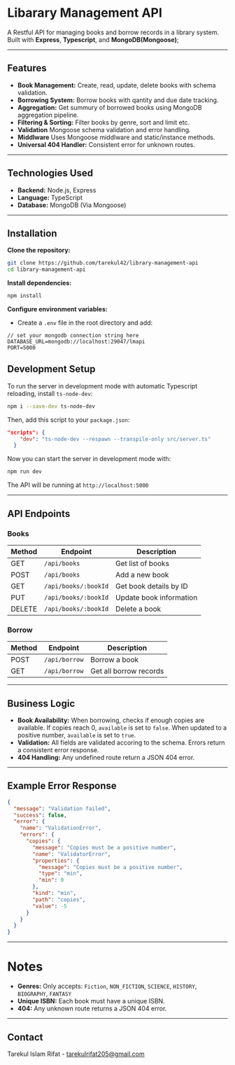 # Libarary Management API

A Restful API for managing books and borrow records in a library system. Built with **Express**, **Typescript**, and **MongoDB(Mongoose)**;

---

## Features

- **Book Management:** Create, read, update, delete books with schema validation.
- **Borrowing System:** Borrow books with qantity and due date tracking.
- **Aggregation:** Get summury of borrowed books using MongoDB aggregation pipeline.
- **Filtering & Sorting:** Filter books by genre, sort and limit etc.
- **Validation** Mongoose schema validation and error handling.
- **Middlware** Uses Mongoose middlware and static/instance methods.
- **Universal 404 Handler:** Consistent error for unknown routes.

---

## Technologies Used

- **Backend:** Node.js, Express
- **Language:** TypeScript
- **Database:** MongoDB (Via Mongoose)

---

## Installation

**Clone the repository:**

```bash
git clone https://github.com/tarekul42/library-management-api
cd library-management-api
```

**Install dependencies:**

```bash
npm install
```

**Configure environment variables:**

- Create a `.env` file in the root directory and add:

```
// set your mongodb connection string here
DATABASE_URL=mongodb://localhost:29047/lmapi
PORT=5000
```

## Development Setup

To run the server in development mode with automatic Typescript reloading, install `ts-node-dev`:

```bash
npm i --save-dev ts-node-dev
```

Then, add this script to your `package.json`:

```json
"scripts": {
    "dev": "ts-node-dev --respawn --transpile-only src/server.ts"
  }
```

Now you can start the server in development mode with:

```bash
npm run dev
```

The API will be running at `http://localhost:5000`

---

## API Endpoints

### Books

| Method | Endpoint             | Description             |
| ------ | -------------------- | ----------------------- |
| GET    | `/api/books`         | Get list of books       |
| POST   | `/api/books`         | Add a new book          |
| GET    | `/api/books/:bookId` | Get book details by ID  |
| PUT    | `/api/books/:bookId` | Update book information |
| DELETE | `/api/books/:bookId` | Delete a book           |

### Borrow

| Method | Endpoint      | Description            |
| ------ | ------------- | ---------------------- |
| POST   | `/api/borrow` | Borrow a book          |
| GET    | `/api/borrow` | Get all borrow records |

---

## Business Logic

- **Book Availability:**
  When borrowing, checks if enough copies are available. If copies reach 0, `available` is set to `false`. When updated to a positive number, `available` is set to `true`.
- **Validation:**
  All fields are validated accoring to the schema. Errors return a consistent error response.
- **404 Handling:**
  Any undefined route return a JSON 404 error.

---

## Example Error Response

```json
{
  "message": "Validation failed",
  "success": false,
  "error": {
    "name": "ValidationError",
    "errors": {
      "copies": {
        "message": "Copies must be a positive number",
        "name": "ValidatorError",
        "properties": {
          "message": "Copies must be a positive number",
          "type": "min",
          "min": 0
        },
        "kind": "min",
        "path": "copies",
        "value": -5
      }
    }
  }
}
```

---

# Notes

- **Genres:** Only accepts: `Fiction`, `NON_FICTION`, `SCIENCE`, `HISTORY`, `BIOGRAPHY`, `FANTASY`
- **Unique ISBN:** Each book must have a unique ISBN.
- **404:** Any unknown route returns a JSON 404 error.

---

## Contact

Tarekul Islam Rifat - [tarekulrifat205@gmail.com](mailto:tarekulrifat142@gmail.com)
